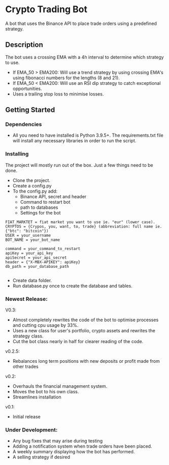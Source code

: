 # Crypto Trading Bot

A bot that uses the Binance API to place trade orders using a predefined strategy.

## Description

The bot uses a crossing EMA with a 4h interval to determine which strategy to use.

* If EMA_50 > EMA200: Will use a trend strategy by using crossing EMA's using fibonacci numbers for the lengths (8 and 21).
* If EMA_50 < EMA200: Will use an RSI dip strategy to catch exceptional opportunities. 
* Uses a trailing stop loss to minimise losses. 

## Getting Started

### Dependencies

* All you need to have installed is Python 3.9.5+. The requirements.txt file will install any necessary libraries in order to run the script.

### Installing

The project will mostly run out of the box. Just a few things need to be done.

* Clone the project.
* Create a config.py
* To the config.py add:
  * Binance API, secret and header
  * Command to restart bot
  * path to databases
  * Settings for the bot

```
FIAT_MARKTET = fiat market you want to use ie. "eur" (lower case).
CRYPTOS = {Crypos, you, want, to, trade} (abbreviation: full name ie. {"btc": "bitcoin"})
USER = your_username
BOT_NAME = your_bot_name

command = your_command_to_restart
apiKey = your_api_key
apiSecret = your_api_secret
header = {"X-MBX-APIKEY": apiKey}
db_path = your_database_path


```
* Create data folder.
* Run database.py once to create the database and tables.


### Newest Release:
V0.3:
* Almost completely rewrites the code of the bot to optimise processes and cutting cpu usage by 33%.
* Uses a new class for user's portfolio, crypto assets and rewrites the strategy class.
* Cut the bot class nearly in half for clearer reading of the code.

v0.2.5:
* Rebalances long term positions with new deposits or profit made from other trades

v0.2:
* Overhauls the financial management system.
* Moves the bot to his own class.
* Streamlines installation

v0.1:
* Initial release

### Under Development:

* Any bug fixes that may arise during testing
* Adding a notification system when trade orders have been placed.
* A weekly summary displaying how the bot has performed.
* A selling strategy if desired
